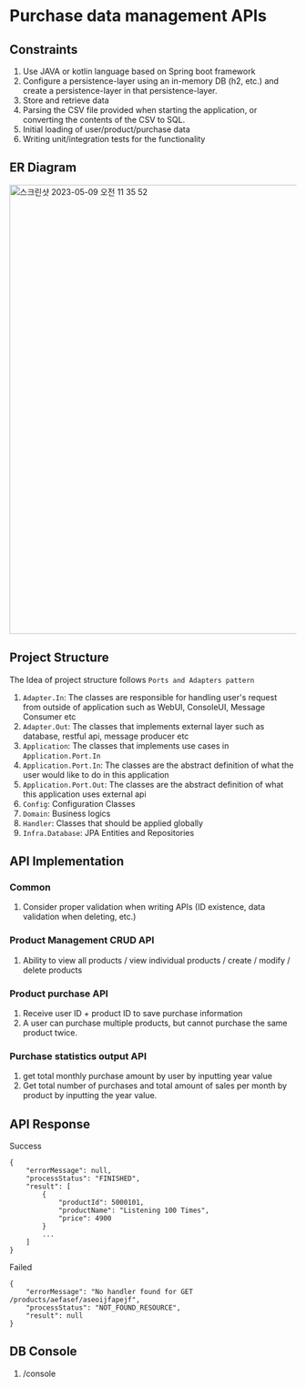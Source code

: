 # Purchase data management APIs

## Constraints
1. Use JAVA or kotlin language based on Spring boot framework
2. Configure a persistence-layer using an in-memory DB (h2, etc.) and create a persistence-layer in that persistence-layer.
3. Store and retrieve data
4. Parsing the CSV file provided when starting the application, or converting the contents of the CSV to SQL.
5. Initial loading of user/product/purchase data
6. Writing unit/integration tests for the functionality

## ER Diagram
<img width="789" alt="스크린샷 2023-05-09 오전 11 35 52" src="https://user-images.githubusercontent.com/25389129/236979678-b3e52f96-97d1-4dd6-a563-a24222444f2e.png">

## Project Structure
The Idea of project structure follows `Ports and Adapters pattern`

1. `Adapter.In`: The classes are responsible for handling user's request from outside of application such as WebUI, ConsoleUI, Message Consumer etc
2. `Adapter.Out`: The classes that implements external layer such as database, restful api, message producer etc
3. `Application`: The classes that implements use cases in `Application.Port.In`
4. `Application.Port.In`: The classes are the abstract definition of what the user would like to do in this application
5. `Application.Port.Out`: The classes are the abstract definition of what this application uses external api
6. `Config`: Configuration Classes
7. `Domain`: Business logics
8. `Handler`: Classes that should be applied globally
9. `Infra.Database`: JPA Entities and Repositories

## API Implementation

### Common
1. Consider proper validation when writing APIs (ID existence, data validation when deleting, etc.)

### Product Management CRUD API
1. Ability to view all products / view individual products / create / modify / delete products

### Product purchase API
1. Receive user ID + product ID to save purchase information
2. A user can purchase multiple products, but cannot purchase the same product twice.

### Purchase statistics output API
1. get total monthly purchase amount by user by inputting year value
2. Get total number of purchases and total amount of sales per month by product by inputting the year value.

## API Response
Success
```
{
    "errorMessage": null,
    "processStatus": "FINISHED",
    "result": [
        {
            "productId": 5000101,
            "productName": "Listening 100 Times",
            "price": 4900
        }
        ...
    ]
}
```

Failed
```
{
    "errorMessage": "No handler found for GET /products/aefasef/aseoijfapejf",
    "processStatus": "NOT_FOUND_RESOURCE",
    "result": null
}
```

## DB Console
1. /console
